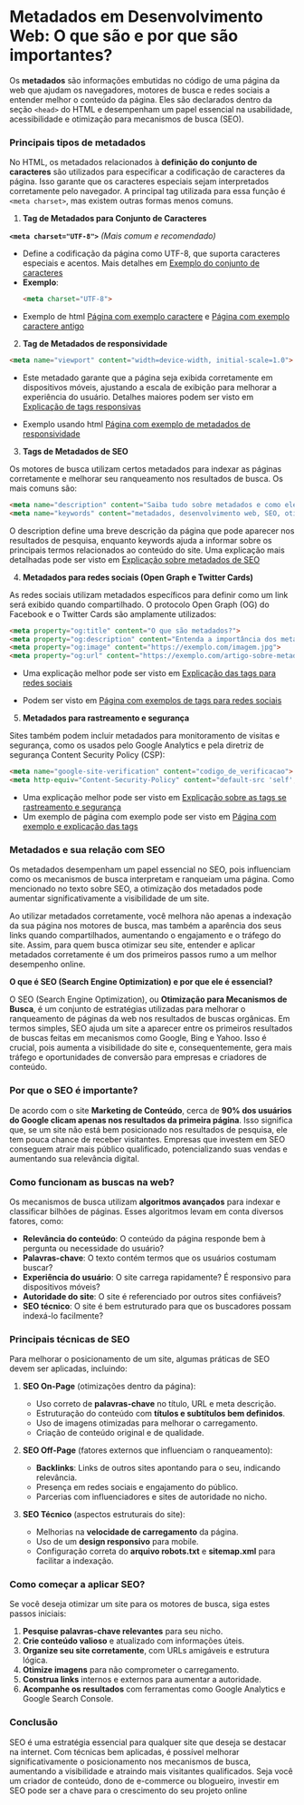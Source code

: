 # **Metadados em Desenvolvimento Web: O que são e por que são importantes?**

Os **metadados** são informações embutidas no código de uma página da web que ajudam os navegadores, motores de busca e redes sociais a entender melhor o conteúdo da página. Eles são declarados dentro da seção `<head>` do HTML e desempenham um papel essencial na usabilidade, acessibilidade e otimização para mecanismos de busca (SEO).

### Principais tipos de metadados

No HTML, os metadados relacionados à **definição do conjunto de caracteres** são utilizados para especificar a codificação de caracteres da página. Isso garante que os caracteres especiais sejam interpretados corretamente pelo navegador. A principal tag utilizada para essa função é `<meta charset>`, mas existem outras formas menos comuns.

1. **Tag de Metadados para Conjunto de Caracteres**

 **`<meta charset="UTF-8">`** *(Mais comum e recomendado)*
   - Define a codificação da página como UTF-8, que suporta caracteres especiais e acentos. Mais detalhes em [Exemplo do conjunto de caracteres](tags-caracter.md)
   - **Exemplo**:
     ```html
     <meta charset="UTF-8">
     ```
   - Exemplo de html [Página com exemplo caractere](../src/exemplo_chart_set.html) e [Página com exemplo caractere antigo](../src/exemplo_chart_set_antigo.html)

2.  **Tag de Metadados de responsividade**

```html
<meta name="viewport" content="width=device-width, initial-scale=1.0">
```

- Este metadado garante que a página seja exibida corretamente em dispositivos móveis, ajustando a escala de exibição para melhorar a experiência do usuário. Detalhes maiores podem ser visto em [Explicação de tags responsivas](tags-responsividade.md)

- Exemplo usando html [Página com exemplo de metadados de responsividade](../src/exemplo_tag_responsividade.html)

3. **Tags de Metadados de SEO**

Os motores de busca utilizam certos metadados para indexar as páginas corretamente e melhorar seu ranqueamento nos resultados de busca. Os mais comuns são:
```html
<meta name="description" content="Saiba tudo sobre metadados e como eles impactam no desenvolvimento web e SEO.">
<meta name="keywords" content="metadados, desenvolvimento web, SEO, otimização de sites">
```

O description define uma breve descrição da página que pode aparecer nos resultados de pesquisa, enquanto keywords ajuda a informar sobre os principais termos relacionados ao conteúdo do site. Uma explicação mais detalhadas pode ser visto em [Explicação sobre metadados de SEO](../src/exemplo_tag_seo.html)

4. **Metadados para redes sociais (Open Graph e Twitter Cards)**

As redes sociais utilizam metadados específicos para definir como um link será exibido quando compartilhado. O protocolo Open Graph (OG) do Facebook e o Twitter Cards são amplamente utilizados:

```html
<meta property="og:title" content="O que são metadados?">
<meta property="og:description" content="Entenda a importância dos metadados para SEO e redes sociais.">
<meta property="og:image" content="https://exemplo.com/imagem.jpg">
<meta property="og:url" content="https://exemplo.com/artigo-sobre-metadados">
```
- Uma explicação melhor pode ser visto em [Explicação das tags para redes sociais](tags-open-graph.md)

- Podem ser visto em [Página com exemplos de tags para redes sociais](../src/exemplo_tag_open_graph.html)

5. **Metadados para rastreamento e segurança**

Sites também podem incluir metadados para monitoramento de visitas e segurança, como os usados pelo Google Analytics e pela diretriz de segurança Content Security Policy (CSP):
```html
<meta name="google-site-verification" content="codigo_de_verificacao">
<meta http-equiv="Content-Security-Policy" content="default-src 'self';">
```

- Uma explicação melhor pode ser visto em [Explicação sobre as tags se rastreamento e segurança](tags-seguranca.md)
- Um exemplo de página com exemplo pode ser visto em [Página com exemplo e explicação das tags](../src/exemplo_tag_privacidade_seguranca.html)

### **Metadados e sua relação com SEO**
Os metadados desempenham um papel essencial no SEO, pois influenciam como os mecanismos de busca interpretam e ranqueiam uma página. Como mencionado no texto sobre SEO, a otimização dos metadados pode aumentar significativamente a visibilidade de um site. 

Ao utilizar metadados corretamente, você melhora não apenas a indexação da sua página nos motores de busca, mas também a aparência dos seus links quando compartilhados, aumentando o engajamento e o tráfego do site. Assim, para quem busca otimizar seu site, entender e aplicar metadados corretamente é um dos primeiros passos rumo a um melhor desempenho online.


**O que é SEO (Search Engine Optimization) e por que ele é essencial?**

O SEO (Search Engine Optimization), ou **Otimização para Mecanismos de Busca**, é um conjunto de estratégias utilizadas para melhorar o ranqueamento de páginas da web nos resultados de buscas orgânicas. Em termos simples, SEO ajuda um site a aparecer entre os primeiros resultados de buscas feitas em mecanismos como Google, Bing e Yahoo. Isso é crucial, pois aumenta a visibilidade do site e, consequentemente, gera mais tráfego e oportunidades de conversão para empresas e criadores de conteúdo.

### **Por que o SEO é importante?**
De acordo com o site **Marketing de Conteúdo**, cerca de **90% dos usuários do Google clicam apenas nos resultados da primeira página**. Isso significa que, se um site não está bem posicionado nos resultados de pesquisa, ele tem pouca chance de receber visitantes. Empresas que investem em SEO conseguem atrair mais público qualificado, potencializando suas vendas e aumentando sua relevância digital.

### **Como funcionam as buscas na web?**
Os mecanismos de busca utilizam **algoritmos avançados** para indexar e classificar bilhões de páginas. Esses algoritmos levam em conta diversos fatores, como:
- **Relevância do conteúdo**: O conteúdo da página responde bem à pergunta ou necessidade do usuário?
- **Palavras-chave**: O texto contém termos que os usuários costumam buscar?
- **Experiência do usuário**: O site carrega rapidamente? É responsivo para dispositivos móveis?
- **Autoridade do site**: O site é referenciado por outros sites confiáveis?
- **SEO técnico**: O site é bem estruturado para que os buscadores possam indexá-lo facilmente?

### **Principais técnicas de SEO**
Para melhorar o posicionamento de um site, algumas práticas de SEO devem ser aplicadas, incluindo:

1. **SEO On-Page** (otimizações dentro da página):
   - Uso correto de **palavras-chave** no título, URL e meta descrição.
   - Estruturação do conteúdo com **títulos e subtítulos bem definidos**.
   - Uso de imagens otimizadas para melhorar o carregamento.
   - Criação de conteúdo original e de qualidade.

2. **SEO Off-Page** (fatores externos que influenciam o ranqueamento):
   - **Backlinks**: Links de outros sites apontando para o seu, indicando relevância.
   - Presença em redes sociais e engajamento do público.
   - Parcerias com influenciadores e sites de autoridade no nicho.

3. **SEO Técnico** (aspectos estruturais do site):
   - Melhorias na **velocidade de carregamento** da página.
   - Uso de um **design responsivo** para mobile.
   - Configuração correta do **arquivo robots.txt** e **sitemap.xml** para facilitar a indexação.

### **Como começar a aplicar SEO?**
Se você deseja otimizar um site para os motores de busca, siga estes passos iniciais:

1. **Pesquise palavras-chave relevantes** para seu nicho.
2. **Crie conteúdo valioso** e atualizado com informações úteis.
3. **Organize seu site corretamente**, com URLs amigáveis e estrutura lógica.
4. **Otimize imagens** para não comprometer o carregamento.
5. **Construa links** internos e externos para aumentar a autoridade.
6. **Acompanhe os resultados** com ferramentas como Google Analytics e Google Search Console.

### **Conclusão**
SEO é uma estratégia essencial para qualquer site que deseja se destacar na internet. Com técnicas bem aplicadas, é possível melhorar significativamente o posicionamento nos mecanismos de busca, aumentando a visibilidade e atraindo mais visitantes qualificados. Seja você um criador de conteúdo, dono de e-commerce ou blogueiro, investir em SEO pode ser a chave para o crescimento do seu projeto online